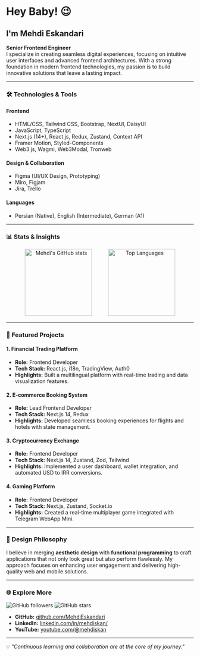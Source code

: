 # Hey Baby! 😉

## I'm Mehdi Eskandari

**Senior Frontend Engineer**  
I specialize in creating seamless digital experiences, focusing on intuitive user interfaces and advanced frontend architectures. With a strong foundation in modern frontend technologies, my passion is to build innovative solutions that leave a lasting impact.

---

### 🛠️ Technologies & Tools

#### **Frontend**
- HTML/CSS, Tailwind CSS, Bootstrap, NextUI, DaisyUI
- JavaScript, TypeScript
- Next.js (14+), React.js, Redux, Zustand, Context API
- Framer Motion, Styled-Components
- Web3.js, Wagmi, Web3Modal, Tronweb

#### **Design & Collaboration**
- Figma (UI/UX Design, Prototyping)
- Miro, Figjam
- Jira, Trello

#### **Languages**
- Persian (Native), English (Intermediate), German (A1)

---

### 📊 Stats & Insights

<div align="center">
  <img src="https://github-readme-stats.vercel.app/api?username=MehdiEskandari&show_icons=true&theme=radical" alt="Mehdi's GitHub stats" height="180" style="margin-right: 20px;"/>
  <img src="https://github-readme-stats.vercel.app/api/top-langs/?username=MehdiEskandari&layout=compact&theme=radical" alt="Top Languages" height="180" style="margin-left: 20px;"/>
</div>

---

### 💼 Featured Projects

#### **1. Financial Trading Platform**
- **Role:** Frontend Developer
- **Tech Stack:** React.js, i18n, TradingView, Auth0
- **Highlights:** Built a multilingual platform with real-time trading and data visualization features.

#### **2. E-commerce Booking System**
- **Role:** Lead Frontend Developer
- **Tech Stack:** Next.js 14, Redux
- **Highlights:** Developed seamless booking experiences for flights and hotels with state management.

#### **3. Cryptocurrency Exchange**
- **Role:** Frontend Developer
- **Tech Stack:** Next.js 14, Zustand, Zod, Tailwind
- **Highlights:** Implemented a user dashboard, wallet integration, and automated USD to IRR conversions.

#### **4. Gaming Platform**
- **Role:** Frontend Developer
- **Tech Stack:** Next.js, Zustand, Socket.io
- **Highlights:** Created a real-time multiplayer game integrated with Telegram WebApp Mini.

---

### 🌟 Design Philosophy

I believe in merging **aesthetic design** with **functional programming** to craft applications that not only look great but also perform flawlessly. My approach focuses on enhancing user engagement and delivering high-quality web and mobile solutions.

---

### 🌐 Explore More

![GitHub followers](https://img.shields.io/github/followers/MehdiEskandari?style=social)
![GitHub stars](https://img.shields.io/github/stars/MehdiEskandari?style=social)

- **GitHub:** [github.com/MehdiEskandari](https://github.com/MehdiEskandari)
- **LinkedIn:** [linkedin.com/in/mehdiskan/](https://www.linkedin.com/in/mehdiskan/)
- **YouTube:** [youtube.com/@mehdiskan](https://www.youtube.com/@mehdiskan/)

---

💡 *"Continuous learning and collaboration are at the core of my journey."*
